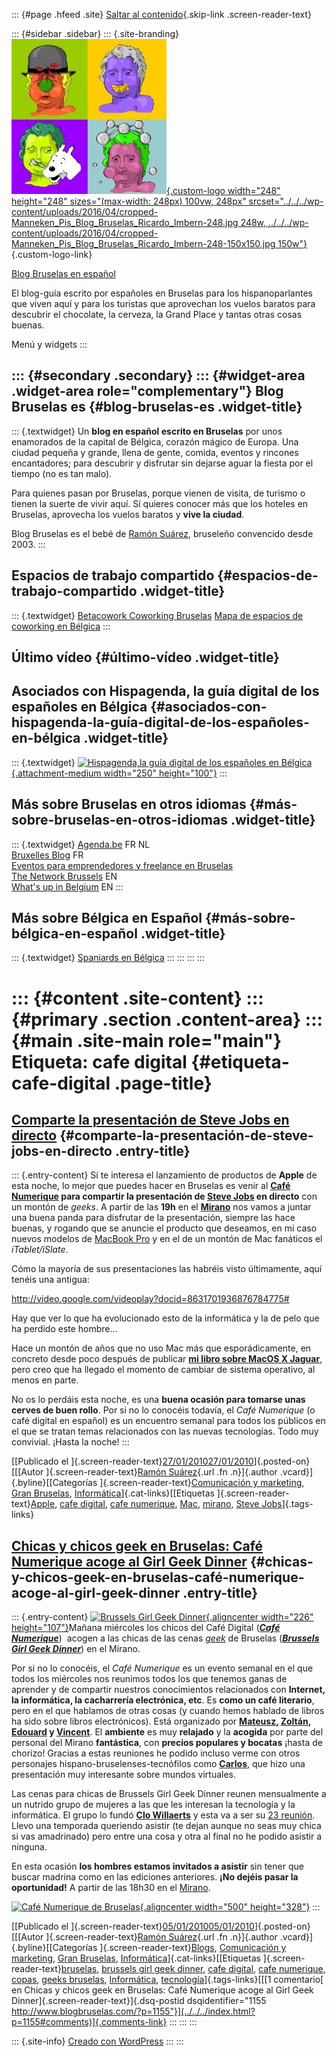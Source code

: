 ::: {#page .hfeed .site}
[Saltar al contenido](index.html#content){.skip-link
.screen-reader-text}

::: {#sidebar .sidebar}
::: {.site-branding}
[![](../../../wp-content/uploads/2016/04/cropped-Manneken_Pis_Blog_Bruselas_Ricardo_Imbern-248.jpg){.custom-logo
width="248" height="248" sizes="(max-width: 248px) 100vw, 248px"
srcset="../../../wp-content/uploads/2016/04/cropped-Manneken_Pis_Blog_Bruselas_Ricardo_Imbern-248.jpg 248w, ../../../wp-content/uploads/2016/04/cropped-Manneken_Pis_Blog_Bruselas_Ricardo_Imbern-248-150x150.jpg 150w"}](../../../index.html){.custom-logo-link}

[Blog Bruselas en español](../../../index.html)

El blog-guía escrito por españoles en Bruselas para los hispanoparlantes
que viven aquí y para los turistas que aprovechan los vuelos baratos
para descubrir el chocolate, la cerveza, la Grand Place y tantas otras
cosas buenas.

Menú y widgets
:::

::: {#secondary .secondary}
::: {#widget-area .widget-area role="complementary"}
Blog Bruselas es {#blog-bruselas-es .widget-title}
----------------

::: {.textwidget}
Un **blog en español escrito en Bruselas** por unos enamorados de la
capital de Bélgica, corazón mágico de Europa. Una ciudad pequeña y
grande, llena de gente, comida, eventos y rincones encantadores; para
descubrir y disfrutar sin dejarse aguar la fiesta por el tiempo (no es
tan malo).

Para quienes pasan por Bruselas, porque vienen de visita, de turismo o
tienen la suerte de vivir aquí. Sí quieres conocer más que los hoteles
en Bruselas, aprovecha los vuelos baratos y **vive la ciudad**.

Blog Bruselas es el bebé de [Ramón Suárez](http://www.ramonsuarez.com),
bruseleño convencido desde 2003.
:::

Espacios de trabajo compartido {#espacios-de-trabajo-compartido .widget-title}
------------------------------

::: {.textwidget}
[Betacowork Coworking Bruselas](http://www.betacowork.com) [Mapa de
espacios de coworking en Bélgica](http://coworkingbelgium.com)
:::

Último vídeo {#último-vídeo .widget-title}
------------

Asociados con Hispagenda, la guía digital de los españoles en Bélgica {#asociados-con-hispagenda-la-guía-digital-de-los-españoles-en-bélgica .widget-title}
---------------------------------------------------------------------

::: {.textwidget}
[![Hispagenda,la guía digital de los españoles en
Bélgica](../../../wp-content/uploads/2010/04/Hispagenda-250px.gif "Hispagenda, la guía digital de los españoles en Bélgica"){.attachment-medium
width="250" height="100"}](http://www.hispagenda.com)
:::

Más sobre Bruselas en otros idiomas {#más-sobre-bruselas-en-otros-idiomas .widget-title}
-----------------------------------

::: {.textwidget}
[Agenda.be](http://www.agenda.be) FR NL\
[Bruxelles Blog](http://www.bxlblog.be/) FR\
[Eventos para emprendedores y freelance en
Bruselas](http://www.betacowork.com/events/)\
[The Network
Brussels](http://groups.yahoo.com/group/TheNetworkBrussels/) EN\
[What\'s up in Belgium](http://www.whatsupin.be/) EN
:::

Más sobre Bélgica en Español {#más-sobre-bélgica-en-español .widget-title}
----------------------------

::: {.textwidget}
[Spaniards en Bélgica](http://www.spaniards.es/paises/belgica)
:::
:::
:::
:::

::: {#content .site-content}
::: {#primary .section .content-area}
::: {#main .site-main role="main"}
Etiqueta: cafe digital {#etiqueta-cafe-digital .page-title}
======================

[Comparte la presentación de Steve Jobs en directo](../../../index.html?p=1324) {#comparte-la-presentación-de-steve-jobs-en-directo .entry-title}
-------------------------------------------------------------------------------

::: {.entry-content}
Sí te interesa el lanzamiento de productos de **Apple** de esta noche,
lo mejor que puedes hacer en Bruselas es venir al **[Café
Numerique](http://www.cafenumerique.be/2010/01/26/steve-jobs-apple-brussels-keynote/ "Café digital en el Mirano, para hablar y aprender")
para compartir la presentación de [Steve
Jobs](http://es.wikipedia.org/wiki/Steve_Jobs "¿Quién es Steve Jobs?")
en directo** con un montón de *geeks*. A partir de las **19h** en el
[**Mirano**](http://maps.google.com/maps?hl=fr&safe=off&client=firefox-a&rls=com.ubuntu:fr-BE:official&hs=HhE&num=100&lr=&as_filetype=&um=1&ie=UTF-8&q=mirano+bruxelles+chaussee+de+louvain&fb=1&hq=mirano&hnear=bruxelles+chaussee+de+louvain&cid=0,0,4030189186406470147&ei=gmZfS7ToHYfu-AaAh73ODA&sa=X&oi=local_result&ct=image&resnum=1&ved=0CAoQnwIwAA "Mirano Intercontinental, Bruselas")
nos vamos a juntar una buena panda para disfrutar de la presentación,
siempre las hace buenas, y rogando que se anuncie el producto que
deseamos, en mi caso nuevos modelos de [MacBook
Pro](http://guides.macrumors.com/MacBook_Pro "Rumores y guías de compra para todos los productos Apple")
y en el de un montón de Mac fanáticos el *iTablet/iSlate*.

Cómo la mayoría de sus presentaciones las habréis visto últimamente,
aquí tenéis una antigua:

<http://video.google.com/videoplay?docid=8631701936876784775#>

Hay que ver lo que ha evolucionado esto de la informática y la de pelo
que ha perdido este hombre...

Hace un montón de años que no uso Mac más que esporádicamente, en
concreto desde poco después de publicar [**mi libro sobre MacOS X
Jaguar**](http://www.agapea.com/libros/Mac-OS-X-Jaguar-Iniciacion-y-referencia-isbn-8448137787-i.htm "MacOS X Jaguar, iniciación y referencia"),
pero creo que ha llegado el momento de cambiar de sistema operativo, al
menos en parte.

No os lo perdáis esta noche, es una **buena ocasión para tomarse unas
cerves de buen rollo**. Por si no lo conocéis todavía, el *Café
Numerique* (o café digital en español) es un encuentro semanal para
todos los públicos en el que se tratan temas relacionados con las nuevas
tecnologías. Todo muy convivial. ¡Hasta la noche!
:::

[[Publicado el
]{.screen-reader-text}[27/01/201027/01/2010](../../../index.html?p=1324)]{.posted-on}[[[Autor
]{.screen-reader-text}[Ramón
Suárez](../../2010/04/30/index.html?author=2){.url .fn .n}]{.author
.vcard}]{.byline}[[Categorías ]{.screen-reader-text}[Comunicación y
marketing](../../category/comunicacion-y-marketing/index.html), [Gran
Bruselas](../../category/gran-bruselas/index.html),
[Informática](../../category/informatica/index.html)]{.cat-links}[[Etiquetas
]{.screen-reader-text}[Apple](../apple/index.html), [cafe
digital](index.html), [cafe numerique](../cafe-numerique/index.html),
[Mac](../mac/index.html), [mirano](../mirano/index.html), [Steve
Jobs](../steve-jobs/index.html)]{.tags-links}

[Chicas y chicos geek en Bruselas: Café Numerique acoge al Girl Geek Dinner](../../../index.html?p=1155) {#chicas-y-chicos-geek-en-bruselas-café-numerique-acoge-al-girl-geek-dinner .entry-title}
--------------------------------------------------------------------------------------------------------

::: {.entry-content}
[![Brussels Girl Geek
Dinner](http://carolien.eu/girlgeekdinner/cole.png "Brussels Girl Geek Dinner"){.aligncenter
width="226" height="107"}](http://www.brusselsgirlgeekdinner.be/)Mañana
miércoles los chicos del Café Digital (**[*Café
Numerique*](http://www.cafenumerique.be/ "Informática y cacharrería para todos los públicos.")**) 
acogen a las chicas de las cenas
[*geek*](http://es.wikipedia.org/wiki/Geek "¿Qué es geek?") de Bruselas
(**[*Brussels Girl Geek
Dinner*](http://www.brusselsgirlgeekdinner.be/ "Las cenas geek de las chicas en Bruselas")**)
en el Mirano.

Por si no lo conocéis, el *Café Numerique* es un evento semanal en el
que todos los miércoles nos reunimos todos los que tenemos ganas de
aprender y de compartir nuestros conocimientos relacionados con
**Internet, la informática, la cacharrería electrónica, etc**. Es **como
un café literario**, pero en el que hablamos de otras cosas (y cuando
hemos hablado de libros ha sido sobre libros electrónicos). Está
organizado por
**[Mateusz](http://twitter.com/mateusz "Twitter de Mateusz"),
[Zoltán](http://twitter.com/janosizoltan "Twitter de Zoltán"),
[Edouard](http://twitter.com/seynaeve "Twitter de Edouard") y
[Vincent](http://twitter.com/gplouf "Twitter de Vincent")**. El
**ambiente** es muy **relajado** y la **acogida** por parte del personal
del Mirano **fantástica**, con **precios populares y bocatas** ¡hasta de
chorizo! Gracias a estas reuniones he podido incluso verme con otros
personajes hispano-bruselenses-tecnófilos como
**[Carlos](http://twitter.com/wopper "Carlos es Wopper en Twitter")**,
que hizo una presentación muy interesante sobre mundos virtuales.

Las cenas para chicas de Brussels Girl Geek Dinner reunen mensualmente a
un nutrido grupo de mujeres a las que les interesan la tecnología y la
informática. El grupo lo fundó **[Clo
Willaerts](http://www.bnox.be/ "Clo Willaerts, alias bnox")** y esta va
a ser su [23
reunión](http://www.brusselsgirlgeekdinner.be/?p=531 "Brussels Girl Geek Dinner #23 en el Mirano").
Llevo una temporada queriendo asistir (te dejan aunque no seas muy chica
si vas amadrinado) pero entre una cosa y otra al final no he podido
asistir a ninguna.

En esta ocasión **los hombres estamos invitados a asistir** sin tener
que buscar madrina como en las ediciones anteriores. **¡No dejéis pasar
la oportunidad!** A partir de las 18h30 en el
[Mirano](http://mirano.be/ "Mirano, un clásico de la noche de Bruselas").

[![Café Numerique de
Bruselas](http://media.paperblog.fr/i/242/2429638/cafe-numerique-ouverture-soir-L-1.jpeg "Café Numerique de Bruselas"){.aligncenter
width="500" height="328"}](http://www.cafenumerique.be/)
:::

[[Publicado el
]{.screen-reader-text}[05/01/201005/01/2010](../../../index.html?p=1155)]{.posted-on}[[[Autor
]{.screen-reader-text}[Ramón
Suárez](../../2010/04/30/index.html?author=2){.url .fn .n}]{.author
.vcard}]{.byline}[[Categorías
]{.screen-reader-text}[Blogs](../../category/blogs/index.html),
[Comunicación y
marketing](../../category/comunicacion-y-marketing/index.html), [Gran
Bruselas](../../category/gran-bruselas/index.html),
[Informática](../../category/informatica/index.html)]{.cat-links}[[Etiquetas
]{.screen-reader-text}[bruselas](../bruselas/index.html), [brussels girl
geek dinner](../brussels-girl-geek-dinner/index.html), [cafe
digital](index.html), [cafe numerique](../cafe-numerique/index.html),
[copas](../copas/index.html), [geeks
bruselas](../geeks-bruselas/index.html),
[Informática](../informatica/index.html),
[tecnología](../tecnologia/index.html)]{.tags-links}[[[1 comentario[ en
Chicas y chicos geek en Bruselas: Café Numerique acoge al Girl Geek
Dinner]{.screen-reader-text}]{.dsq-postid
dsqidentifier="1155 http://www.blogbruselas.com/?p=1155"}](../../../index.html?p=1155#comments)]{.comments-link}
:::
:::
:::

::: {.site-info}
[Creado con WordPress](https://es.wordpress.org/)
:::
:::
